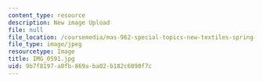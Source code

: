 ```yaml
---
content_type: resource
description: New image Upload
file: null
file_location: /coursemedia/mas-962-special-topics-new-textiles-spring-2010/9b7f8197a8fb869aba02b182c6090f7c_IMG_0591.jpg
file_type: image/jpeg
resourcetype: Image
title: IMG_0591.jpg
uid: 9b7f8197-a8fb-869a-ba02-b182c6090f7c
---
```

